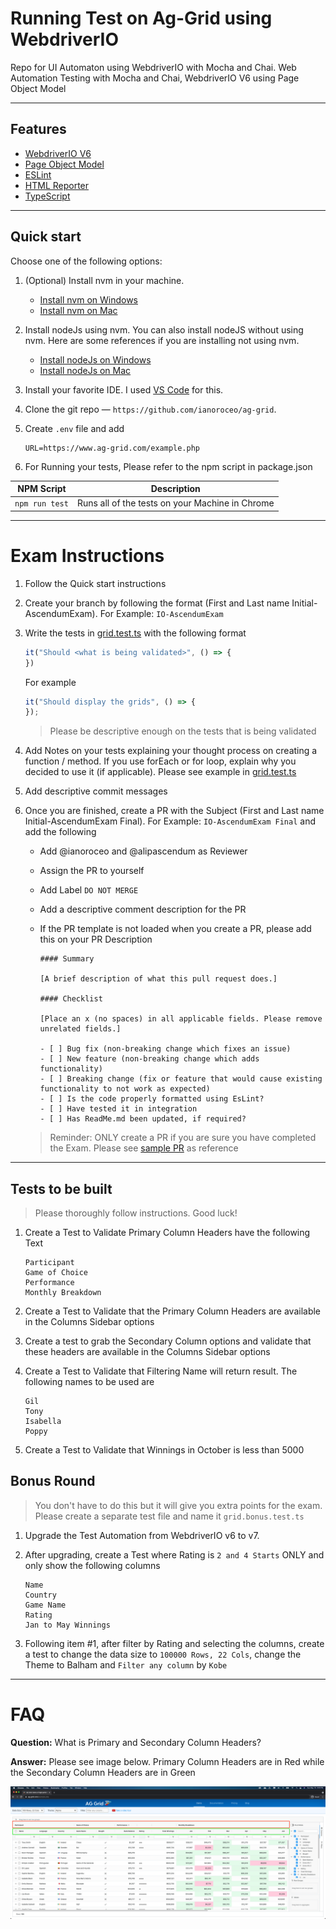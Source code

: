 # Running Test on Ag-Grid using WebdriverIO

Repo for UI Automaton using WebdriverIO with Mocha and Chai.
Web Automation Testing with Mocha and Chai, WebdriverIO V6 using Page Object Model

***

## Features

- [WebdriverIO V6](https://v6.webdriver.io/)
- [Page Object Model](https://webdriver.io/docs/pageobjects/)
- [ESLint](https://eslint.org/)
- [HTML Reporter](https://webdriver.io/docs/rpii-wdio-html-reporter/)
- [TypeScript](https://webdriver.io/docs/typescript/)

***

## Quick start

Choose one of the following options:

1. (Optional) Install nvm in your machine.
    - [Install nvm on Windows](https://codeburst.io/nvm-for-windows-how-to-install-and-use-13b7a4209791)
    - [Install nvm on Mac](https://nodesource.com/blog/installing-node-js-tutorial-using-nvm-on-mac-os-x-and-ubuntu/)

2. Install nodeJs using nvm. You can also install nodeJS without using nvm. Here are some references if you are installing not using nvm.
    - [Install nodeJs on Windows](https://phoenixnap.com/kb/install-node-js-npm-on-windows)
    - [Install nodeJs on Mac](https://www.webucator.com/how-to/how-install-nodejs-on-mac.cfm)

3. Install your favorite IDE. I used [VS Code](https://code.visualstudio.com/download) for this.

4. Clone the git repo — `https://github.com/ianoroceo/ag-grid`.

5. Create `.env` file and add

    ```console
    URL=https://www.ag-grid.com/example.php
    ```

6. For Running your tests, Please refer to the npm script in package.json

| NPM Script  | Description       |
|-------------|-------------------|
| `npm run test` | Runs all of the tests on your Machine in Chrome |

***

# Exam Instructions

1. Follow the Quick start instructions

2. Create your branch by following the format (First and Last name Initial-AscendumExam). For Example: `IO-AscendumExam`

3. Write the tests in [grid.test.ts](tests/grid.test.ts) with the following format

    ```javascript
    it("Should <what is being validated>", () => {
    })
    ```

    For example

    ```javascript
    it("Should display the grids", () => {
    });
    ```

    > Please be descriptive enough on the tests that is being validated

4. Add Notes on your tests explaining your thought process on creating a function / method. If you use forEach or for loop, explain why you decided to use it (if applicable). Please see example in [grid.test.ts](tests/grid.test.ts)

5. Add descriptive commit messages

6. Once you are finished, create a PR with the Subject (First and Last name Initial-AscendumExam Final). For Example: `IO-AscendumExam Final` and add the following

    - Add @ianoroceo and @alipascendum as Reviewer
    - Assign the PR to yourself
    - Add Label `DO NOT MERGE`
    - Add a descriptive comment description for the PR
    - If the PR template is not loaded when you create a PR, please add this on your PR Description

        ```console
        #### Summary

        [A brief description of what this pull request does.]

        #### Checklist

        [Place an x (no spaces) in all applicable fields. Please remove unrelated fields.]

        - [ ] Bug fix (non-breaking change which fixes an issue)
        - [ ] New feature (non-breaking change which adds functionality)
        - [ ] Breaking change (fix or feature that would cause existing functionality to not work as expected)
        - [ ] Is the code properly formatted using EsLint?
        - [ ] Have tested it in integration
        - [ ] Has ReadMe.md been updated, if required?
        ```

    > Reminder: ONLY create a PR if you are sure you have completed the Exam. Please see [sample PR](https://github.com/ianoroceo/ag-grid/pull/1) as reference

***

## Tests to be built

> Please thoroughly follow instructions. Good luck!

1. Create a Test to Validate Primary Column Headers have the following Text

    ```console
    Participant
    Game of Choice
    Performance
    Monthly Breakdown
    ```

2. Create a Test to Validate that the Primary Column Headers are available in the Columns Sidebar options

3. Create a test to grab the Secondary Column options and validate that these headers are available in the Columns Sidebar options

4. Create a Test to Validate that Filtering Name will return result. The following names to be used are

    ```console
    Gil
    Tony
    Isabella
    Poppy
    ```

5. Create a Test to Validate that Winnings in October is less than 5000

## Bonus Round
> You don't have to do this but it will give you extra points for the exam. Please create a separate test file and name it `grid.bonus.test.ts`

1. Upgrade the Test Automation from WebdriverIO v6 to v7.
2. After upgrading, create a Test where Rating is `2 and 4 Starts` ONLY and only show the following columns

    ```console
    Name
    Country
    Game Name
    Rating
    Jan to May Winnings
    ```

3. Following item #1, after filter by Rating and selecting the columns, create a test to change the data size to `100000 Rows, 22 Cols`, change the Theme to Balham and `Filter any column` by `Kobe`

***

# FAQ

**Question:** What is Primary and Secondary Column Headers?

**Answer:** Please see image below. Primary Column Headers are in Red while the Secondary Column Headers are in Green

![ag-grid](./docs/ag-grid.png)
